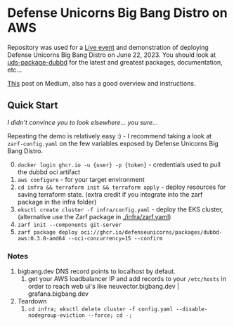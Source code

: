 # Defense Unicorns Big Bang Distro on AWS

Repository was used for a [Live event](https://www.linkedin.com/events/gettingstartedwithdefenseunicor7072974551789301760) and demonstration of deploying Defense Unicorns Big Bang Distro on June 22, 2023. You should look at [uds-package-dubbd](https://github.com/defenseunicorns/uds-package-dubbd) for the latest and greatest packages, documentation, etc...

[This](https://medium.com/defense-unicorns/defense-unicorns-big-bang-distribution-1276e6309718) post on Medium, also has a good overview and instructions.

## Quick Start
_I didn't convince you to look elsewhere... you sure..._

Repeating the demo is relatively easy :) - I recommend taking a look at `zarf-config.yaml` on the few variables exposed by Defense Unicorns Big Bang Distro.

0. `docker login ghcr.io -u {user} -p {token}` - credentials used to pull the dubbd oci artifact
1. `aws configure` - for your target environment
2. `cd infra && terraform init && terraform apply` - deploy resources for saving terraform state. (extra credit if you integrate into the zarf package in the infra folder)
3. `eksctl create cluster -f infra/config.yaml` - deploy the EKS cluster, (alternative use the Zarf package in [./infra/zarf.yaml](./infra/zarf.yaml))
4. `zarf init --components git-server`
5. `zarf package deploy oci://ghcr.io/defenseunicorns/packages/dubbd-aws:0.3.0-amd64 --oci-concurrency=15 --confirm`

### Notes

1. bigbang.dev DNS record points to localhost by defaut.
   1. get your AWS loadbalancer IP and add records to your `/etc/hosts` in order to reach web ui's like neuvector.bigbang.dev | grafana.bigbang.dev
2. Teardown
   1. `cd infra; eksctl delete cluster -f config.yaml --disable-nodegroup-eviction --force; cd -;`